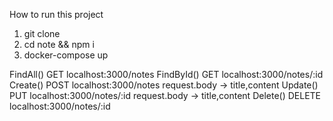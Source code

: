 How to run this project
1. git clone 
2. cd note && npm i
3. docker-compose up

FindAll()   GET    localhost:3000/notes
FindById()  GET    localhost:3000/notes/:id
Create()    POST   localhost:3000/notes       request.body -> title,content
Update()    PUT    localhost:3000/notes/:id   request.body -> title,content
Delete()    DELETE localhost:3000/notes/:id